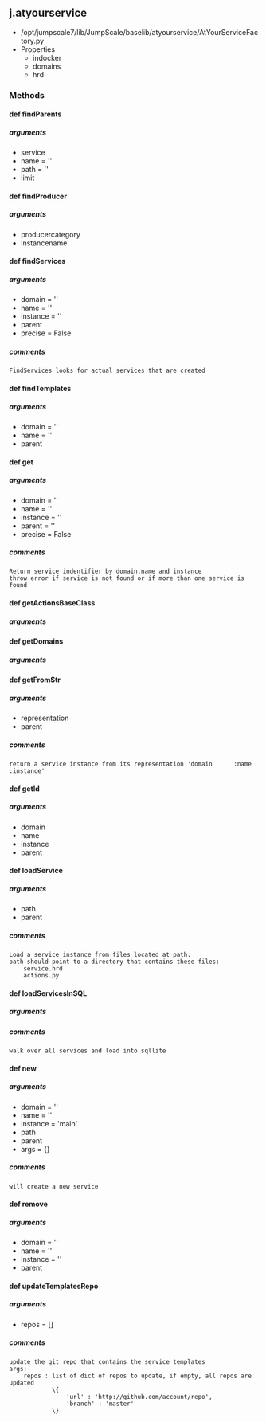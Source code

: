 ## j.atyourservice

- /opt/jumpscale7/lib/JumpScale/baselib/atyourservice/AtYourServiceFactory.py
- Properties
    - indocker
    - domains
    - hrd

### Methods

#### def findParents 
##### arguments

- service
- name = ''
- path = ''
- limit
#### def findProducer 
##### arguments

- producercategory
- instancename
#### def findServices 
##### arguments

- domain = ''
- name = ''
- instance = ''
- parent
- precise = False

##### comments

```
FindServices looks for actual services that are created

```

#### def findTemplates 
##### arguments

- domain = ''
- name = ''
- parent
#### def get 
##### arguments

- domain = ''
- name = ''
- instance = ''
- parent = ''
- precise = False

##### comments

```
Return service indentifier by domain,name and instance
throw error if service is not found or if more than one service is found

```

#### def getActionsBaseClass 
##### arguments

#### def getDomains 
##### arguments

#### def getFromStr 
##### arguments

- representation
- parent

##### comments

```
return a service instance from its representation 'domain      :name       :instance'

```

#### def getId 
##### arguments

- domain
- name
- instance
- parent
#### def loadService 
##### arguments

- path
- parent

##### comments

```
Load a service instance from files located at path.
path should point to a directory that contains these files:
    service.hrd
    actions.py

```

#### def loadServicesInSQL 
##### arguments

##### comments

```
walk over all services and load into sqllite

```

#### def new 
##### arguments

- domain = ''
- name = ''
- instance = 'main'
- path
- parent
- args = \{\}

##### comments

```
will create a new service

```

#### def remove 
##### arguments

- domain = ''
- name = ''
- instance = ''
- parent
#### def updateTemplatesRepo 
##### arguments

- repos = []

##### comments

```
update the git repo that contains the service templates
args:
    repos : list of dict of repos to update, if empty, all repos are updated
            \{
                'url' : 'http://github.com/account/repo',
                'branch' : 'master'
            \}

```

